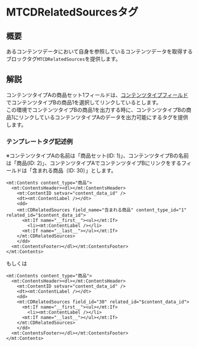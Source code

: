 # MTCDRelatedSourcesタグ

## 概要

あるコンテンツデータにおいて自身を参照しているコンテンツデータを取得するブロックタグ`MTCDRelatedSources`を提供します。

## 解説

コンテンツタイプAの商品セット1フィールドは、[コンテンツタイプフィールド](https://www.movabletype.jp/documentation/mt7/designers-guide/designing-content-type/available-field-types/content-type.html)でコンテンツタイプBの商品1を選択してリンクしているとします。  
この環境でコンテンツタイプBの商品1を出力する時に、コンテンツタイプBの商品1にリンクしているコンテンツタイプAのデータを出力可能にするタグを提供します。

### テンプレートタグ記述例

※コンテンツタイプAの名前は「商品セット(ID: 1)」、コンテンツタイプBの名前は「商品(ID: 2)」、コンテンツタイプAでコンテンツタイプBにリンクをするフィールドは「含まれる商品（ID: 30）」とします。

```
<mt:Contents content_type="商品">
  <mt:ContentsHeader><dl></mt:ContentsHeader>
    <mt:ContentID setvar="content_data_id" />
    <dt><mt:ContentLabel /></dt>
    <dd>
    <mt:CDRelatedSources field_name="含まれる商品" content_type_id="1" related_id="$content_data_id">
      <mt:If name="__first__"><ul></mt:If>
        <li><mt:ContentLabel /></li>
      <mt:If name="__last__"></ul></mt:If>
    </mt:CDRelatedSources>
    </dd>
  <mt:ContentsFooter></dl></mt:ContentsFooter>
</mt:Contents>
```
もしくは

```
<mt:Contents content_type="商品">
  <mt:ContentsHeader><dl></mt:ContentsHeader>
    <mt:ContentID setvar="content_data_id" />
    <dt><mt:ContentLabel /></dt>
    <dd>
    <mt:CDRelatedSources field_id="30" related_id="$content_data_id">
      <mt:If name="__first__"><ul></mt:If>
        <li><mt:ContentLabel /></li>
      <mt:If name="__last__"></ul></mt:If>
    </mt:CDRelatedSources>
    </dd>
  <mt:ContentsFooter></dl></mt:ContentsFooter>
</mt:Contents>
```

